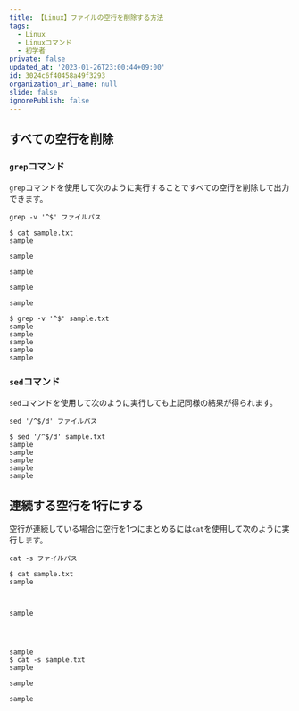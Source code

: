 ```yaml
---
title: 【Linux】ファイルの空行を削除する方法
tags:
  - Linux
  - Linuxコマンド
  - 初学者
private: false
updated_at: '2023-01-26T23:00:44+09:00'
id: 3024c6f40458a49f3293
organization_url_name: null
slide: false
ignorePublish: false
---
```

## すべての空行を削除

### `grep`コマンド

`grep`コマンドを使用して次のように実行することですべての空行を削除して出力できます。  

```terminal
grep -v '^$' ファイルパス
```

```terminal
$ cat sample.txt
sample

sample

sample

sample

sample

$ grep -v '^$' sample.txt
sample
sample
sample
sample
sample
```

### `sed`コマンド

`sed`コマンドを使用して次のように実行しても上記同様の結果が得られます。

```terminal
sed '/^$/d' ファイルパス
```

```terminal
$ sed '/^$/d' sample.txt
sample
sample
sample
sample
sample
```

## 連続する空行を1行にする

空行が連続している場合に空行を1つにまとめるには`cat`を使用して次のように実行します。  

```terminal
cat -s ファイルパス
```

```terminal
$ cat sample.txt
sample



sample




sample
$ cat -s sample.txt
sample

sample

sample
```
